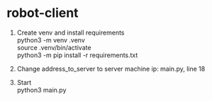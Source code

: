 # robot-client

1. Create venv and install requirements  
python3 -m venv .venv  
source .venv/bin/activate  
python3 -m pip install -r requirements.txt

2. Change address_to_server to server machine ip: main.py, line 18

3. Start  
python3 main.py
